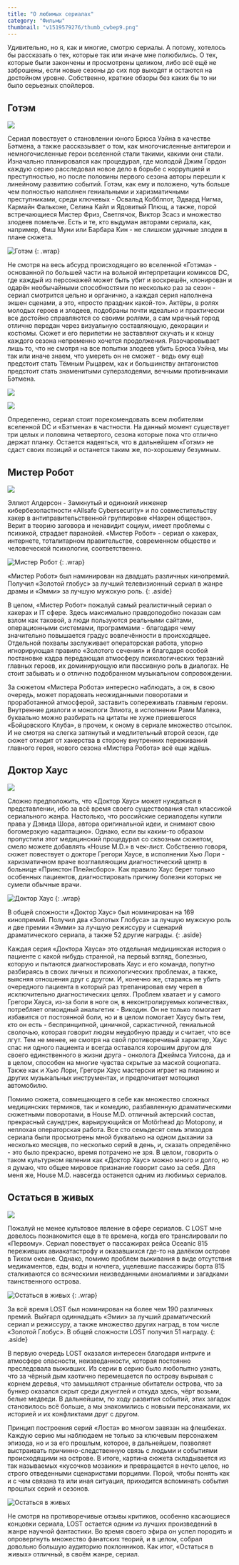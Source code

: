 ```yaml
---
title: "О любимых сериалах"
category: "Фильмы"
thumbnail: "v1519579276/thumb_cwbep9.png"
---
```


Удивительно, но я, как и многие, смотрю сериалы. А потому, хотелось бы рассказать о тех, которые так или иначе мне полюбились. О тех, которые были закончены и просмотрены целиком, либо всё ещё не заброшены, если новые сезоны до сих пор выходят и остаются на достойном уровне. Собственно, краткие обзоры без каких бы то ни было серьезных спойлеров.

<!-- more -->

## Готэм

<div full class="dark">
    <div id="0d1zpt6k5OI" class="youtube thumbnail">
        <img src="https://res.cloudinary.com/milkleaks/image/upload/v1519216868/video_01_pwvore.png">
    </div>
</div>

Сериал повествует о становлении юного Брюса Уэйна в качестве Бэтмена, а также рассказывает о том, как многочисленные антигерои и немногочисленные герои вселенной стали такими, какими они стали. Изначально планировался как процедурал, где молодой Джим Гордон каждую серию расследовал новое дело в борьбе с коррупцией и преступностью, но после половины первого сезона авторы перешли к линейному развитию событий. Готэм, как ему и положено, чуть больше чем полностью наполнен гениальными и харизматичными преступниками, среди ключевых - Освальд Кобблпот, Эдвард Нигма, Кармайн Фальконе, Селина Кайл и Ядовитый Плющ, а также, порой встречающиеся Мистер Фриз, Светлячок, Виктор Зсасз и множество злодеев помельче. Есть и те, кто выдуман авторами сериала, как, например, Фиш Муни или Барбара Кин - не слишком удачные злодеи в плане сюжета.

![Готэм][image-1]
{: .wrap}

Не смотря на весь абсурд происходящего во вселенной «Готэма» - основанной по большей части на вольной интерпретации комиксов DC, где каждый из персонажей может быть убит и воскрешён, клонирован и одарён необычайными способностями по несколько раз за сезон - сериал смотрится цельно и органично, а каждая серия наполнена экшен сценами, а это, «просто праздник какой-то». Актёры, в ролях молодых героев и злодеев, подобраны почти идеально и практически все достойно справляются со своими ролями, а сам мрачный город отлично передан через визуальную составляющую, декорации и костюмы. Сюжет и его перипетии не заставляют скучать и к концу каждого сезона непременно хочется продолжения. Разочаровывает лишь то, что не смотря на все попытки злодеев убить Брюса Уэйна, мы так или иначе знаем, что умереть он не сможет - ведь ему ещё предстоит стать Тёмным Рыцарем, как и большинству антагонистов предстоит стать знаменитыми суперзлодеями, вечными противниками Бэтмена.

<div outer row>
    <p class="col-xs-6"><img src="https://res.cloudinary.com/milkleaks/image/upload/v1519217048/row_01_ptclcy.png" /></p>
    <p class="col-xs-6"><img src="https://res.cloudinary.com/milkleaks/image/upload/v1519217050/row_02_umiuxg.png" /></p>
</div>

Определенно, сериал стоит порекомендовать всем любителям вселенной DC и «Бэтмена» в частности. На данный момент существует три целых и половина четвертого, сезона которые пока что отлично держат планку. Остается надеяться, что в дальнейшем «Готэм» не сдаст своих позиций и останется таким же, по-хорошему безумным.

## Мистер Робот

<div full class="dark">
    <div id="w_BXG9up-oE" class="youtube thumbnail">
        <img src="https://res.cloudinary.com/milkleaks/image/upload/v1519216916/video_02_uzuhkn.png">
    </div>
</div>

Эллиот Алдерсон - Замкнутый и одинокий инженер кибербезопастности «Allsafe Cybersecurity» и по совместительству хакер в антиправительственной группировке «Нахрен общество». Верит в теорию заговора и ненавидит социум, имеет проблемы с психикой, страдает паранойей. «Мистер Робот» - сериал о хакерах, интернете, тоталитарном правительстве, современном обществе и человеческой психологии, соответственно.

![Мистер Робот][image-2]
{: .wrap}

«Мистер Робот» был наминирован на двадцать различных кинопремий. Получил «Золотой глобус» за лучший телевизионный сериал в жанре драмы и «Эмми» за лучшую мужскую роль.
{: .aside}

В целом, «Мистер Робот» пожалуй самый реалистичный сериал о хакерах и IT сфере. Здесь максимально правдоподобно показан сам взлом как таковой, а люди пользуются реальными сайтами, операционными системами, программами - благодаря чему значительно повышается градус вовлечённости в происходящее. Отдельной похвалы заслуживает операторская работа, упорно игнорирующая правило «Золотого сечения» и благодаря особой постановке кадра передающая атмосферу психологических терзаний главных героев, их доминирующую или пассивную роль в диалогах. Не стоит забывать и о отлично подобранном музыкальном сопровождении.

За сюжетом «Мистера Робота» интересно наблюдать, а он, в свою очередь, может порадовать неожиданными поворотами и проработанной атмосферой, заставить сопереживать главным героям. Внутренние диалоги и монологи Элиота, в исполнении Рами Малека, буквально можно разбирать на цитаты не хуже приевшегося «Бойцовского Клуба», в прочем, к оному в сериале множество отсылок. И не смотря на слегка затянутый и медлительный второй сезон, где сюжет отходит от хакерства в сторону внутренних переживаний главного героя, нового сезона «Мистера Робота» всё еще ждёшь.

## Доктор Хаус

<div full class="dark">
    <div id="0U989j62g20" class="youtube thumbnail">
        <img src="https://res.cloudinary.com/milkleaks/image/upload/v1519216951/video_03_rankfw.jpg">
    </div>
</div>

Сложно предположить, что «Доктор Хаус» может нуждаться в представлении, ибо за всё время своего существования стал классикой сериального жанра. Настолько, что российские сериалоделы купили права у Дэвида Шора, автора оригинальной идеи, и снимают свою богомерзкую «адаптацию». Однако, если вы каким-то образом пропустили этот медицинский процедурал со сквозным сюжетом, смело можете добавлять «House M.D.» в чек-лист. Собственно говоря, сюжет повествует о докторе Грегори Хаусе, в исполнении Хью Лори - харизматичном враче возглавляющим диагностический центр в больнице «Принстон Плейнсборо». Как правило Хаус берет только особенных пациентов, диагностировать причину болезни которых не сумели обычные врачи.

![Доктор Хаус][image-3]
{: .wrap}

В общей сложности «Доктор Хаус» был номинирован на 169 кинопремий. Получил два «Золотых Глобуса» за лучшую мужскую роль и две премии «Эмми» за лучшую режиссуру и сценарий драматического сериала, а также 52 другие награды.
{: .aside}

Каждая серия «Доктора Хауса» это отдельная медицинская история о пациенте с какой нибудь странной, на первый взгляд, болезнью, которую и пытаются диагностировать Хаус и его команда, попутно разбираясь в своих личных и психологических проблемах, а также, выясняя отношения друг с другом. И, конечно же, стараясь не убить очередного пациента в который раз трепанировав ему череп в исключительно диагностических целях. Проблем хватает и у самого Грегори Хауса, из-за боли в ноге он, в неконтролируемых количествах, потребляет опиоидный анальгетик - Викодин. Он не только помогает избавится от постоянной боли, но и в целом помогает Хаусу быть тем, кто он есть - беспринципной, циничной, саркастичной, гениальной сволочью, которая говорит людям неудобную правду и считает, что все лгут. Тем не менее, не смотря на свой противоречивый характер, Хаус спас ни одного пациента и всегда оставался хорошим другом для своего единственного в жизни друга - онколога Джеймса Уилсона, да и в целом, способен на многие чувства скрытые за маской социопата. Также как и Хью Лори, Грегори Хаус мастерски играет на пианино и других музыкальных инструментах, и предпочитает мотоцикл автомобилю.

Помимо сюжета, совмещающего в себе как множество сложных медицинских терминов, так и комедию, разбавленную драматическими сюжетными поворотами, в House M.D. отличный актерский состав, прекрасный саундтрек, варьирующийся от Motörhead до Motopony, и неплохая операторская работа. Все сто семьдесят семь эпизодов сериала были просмотрены мной буквально на одном дыхании за несколько месяцев, по несколько серий в день, и, сказать определённо - это было прекрасно, время потрачено не зря. В целом, говорить о таком культурном явлении как «Доктор Хаус» можно много и долго, но я думаю, что общее мировое признание говорит само за себя. Для меня же, House M.D. навсегда останется одним из любимых сериалов.

## Остаться в живых

<div full class="dark">
    <div id="KTu8iDynwNc" class="youtube thumbnail">
        <img src="https://res.cloudinary.com/milkleaks/image/upload/v1519216987/video_04_d5eqx2.png">
    </div>
</div>

Пожалуй не менее культовое явление в сфере сериалов. С LOST мне довелось познакомится еще в те времена, когда его транслировали по «Первому». Сериал повествует о пассажирах рейса Oceanic 815 переживших авиакатастрофу и оказавшихся где-то на далёком острове в Тихом океане. Однако, помимо проблем выживания в виде отсутствия медикаментов, еды, воды и ночлега, уцелевшие пассажиры борта 815 сталкиваются со всяческими неизведанными аномалиями и загадками таинственного острова.

![Остаться в живых][image-4]
{: .wrap}

За всё время LOST был номинирован на более чем 190 различных премий. Выйгарл одиннадцать «Эмии» за лучший драматический сериал и режиссуру, а также множество других наград, в том числе «Золотой Глобус». В общей сложности LOST получил 51 награду.
{: .aside}

В первую очередь LOST оказался интересен благодаря интриге и атмосфере опасности, неизведанности, которая постоянно преследовала выживших. Из серии в серию было любопытно узнать, что за чёрный дым хаотично перемещается по острову вырывая с корнем деревья, что замышляют странные обитатели острова, что за бункер оказался скрыт среди джунглей и откуда здесь, чёрт возьми, белые медведи. В дальнейшем, по ходу развития событий, этих загадок становилось всё больше, а мы знакомились с новыми персонажами, их историей и их конфликтами друг с другом.

Принцип построения серий «Лоста» во многом завязан на флешбеках. Каждую серию мы наблюдаем не только за ключевым персонажем эпизода, но и за его прошлым, которое, в дальнейшем, позволяет выстраивать причинно-следственную связь с людьми и событиями происходящими на острове. В итоге, картина сюжета складывается из так называемых «кусочков мозаики» и превращается в нечто целое, но строго отведенными сценаристами порциями. Порой, чтобы понять как и с чем связана та или иная ситуация, приходится вспоминать события прошлых серий и сезонов.

![Остаться в живых][image-5]

Не смотря на противоречивые отзывы критиков, особенно касающиеся концовки сериала, LOST остается одним из лучших произведений в жанре научной фантастики. Во время своего эфира он успел породить и опровергнуть множество фанатских теорий, и в целом, собрал довольно большую аудиторию поклонников. Как итог, «Остаться в живых» отличный, в своём жанре, сериал.

[image-1]:  https://res.cloudinary.com/milkleaks/image/upload/v1519216775/01_bnj1ur.png
[image-2]:  https://res.cloudinary.com/milkleaks/image/upload/v1519216775/02_lf2lvz.png
[image-3]:  https://res.cloudinary.com/milkleaks/image/upload/v1519216774/03_rzxuzi.png
[image-4]:  https://res.cloudinary.com/milkleaks/image/upload/v1519216772/04_mxnlly.jpg
[image-5]:  https://res.cloudinary.com/milkleaks/image/upload/v1519216772/05_lno5rf.jpg